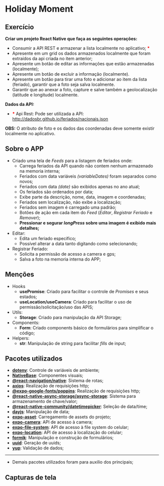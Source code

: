 # Holiday Moment

## Exercício

**Criar um projeto React Native que faça as seguintes operações:**

- Consumir a API REST e armazenar a lista localmente no aplicativo; <span style="color:red"><b>\*</b></span>
- Apresente em um grid os dados armazenados localmente que foram extraídos da api criada no item anterior;
- Apresente um botão de editar as informações que estão armazenadas (localmente);
- Apresente um botão de excluir a informação (localmente).
- Apresente um botão para tirar uma foto e adicionar ao item da lista (feriado), garantir que a foto seja salva localmente.
- Garantir que ao anexar a foto, capture e salve também a geolocalização (latitude e longitude) localmente.

**Dados da API:**

- <span style="color:red"><b>\*</b></span> Api Rest: Pode ser utilizada a API: http://dadosbr.github.io/feriados/nacionais.json

**OBS:** O atributo de foto e os dados das coordenadas deve somente existir localmente no aplicativo.

## Sobre o APP

- Criado uma tela de _Feeds_ para a listagem de feriados onde:
  - Carrega feriados da API quando não contem nenhum armazenado na memoria interna;
  - Feriados com data variáveis _(variableDates)_ foram separados como novos;
  - Feriados com data _(date)_ são exibidos apenas no ano atual;
  - Os feriados são ordenados por data;
  - Exibe parte da descrição, nome, data, imagem e coordenadas;
  - Feriados sem localização, não exibe a localização;
  - Feriados sem imagem é carregado uma padrão;
  - Botões de ação em cada item do _Feed_ (_Editar_, _Registrar Feriado_ e _Remover_);
  - **Pressionar e segurar _longPress_ sobre uma imagem é exibido mais detalhes;**
- Editar:
  - Edita um feriado especifico;
  - Possível alterar a data tanto digitando como selecionando;
- Registrar Feriado:
  - Solicita a permissão de acesso a camera e gps;
  - Salva a foto na memoria interna do APP;

## Menções

- Hooks
  - **usePromise**: Criado para facilitar o controle de _Promises_ e seus estados;
  - **useLocation/useCamera**: Criado para facilitar o uso de permissão/solicitação/uso das APIS;
- Utils:
  - **Storage**: Criado para manipulação da API Storage;
- Components:
  - **Form**: Criado components básico de formulários para simplificar o código;
- Helpers:
  - **str**: Manipulação de string para facilitar _fills_ de input;

## Pacotes utilizados

- <a href="https://www.npmjs.com/package/dotenv" target="_blank">**dotenv**</a>: Controle de variáveis de ambiente;
- <a href="https://nativebase.io/" target="_blank">**NativeBase**</a>: Componentes visuais;
- <a href="https://reactnavigation.org/" target="_blank">**@react-navigation/native**</a>: Sistema de rotas;
- <a href="https://axios-http.com/docs/intro" target="_blank">**axios**</a>: Realização de requisições http;
- <a href="https://www.npmjs.com/package/@expo-google-fonts/poppins" target="_blank">**@expo-google-fonts/poppins**</a>: Realização de requisições http;
- <a href="https://react-native-async-storage.github.io/async-storage/docs/install/" target="_blank">**@react-native-async-storage/async-storage**</a>: Sistema para armazenamento de chave/valor;
- <a href="https://www.npmjs.com/package/@react-native-community/datetimepicker" target="_blank">**@react-native-community/datetimepicker**</a>: Seleção de data/time;
- <a href="https://day.js.org/" target="_blank">**dayjs**</a>: Manipulação de data;
- <a href="https://docs.expo.dev/versions/latest/sdk/asset/" target="_blank">**expo-asset**</a>: Carregamento de assets do projeto;
- <a href="https://docs.expo.dev/versions/latest/sdk/camera/" target="_blank">**expo-camera**</a>: API de acesso à camera;
- <a href="https://docs.expo.dev/versions/latest/sdk/filesystem/" target="_blank">**expo-file-system**</a>: API de acesso à file system do celular;
- <a href="https://docs.expo.dev/versions/latest/sdk/location/" target="_blank">**expo-location**</a>: API de acesso à localização do celular;
- <a href="https://formik.org/" target="_blank">**formik**</a>: Manipulação e construção de formulários;
- <a href="https://www.npmjs.com/package/uuid" target="_blank">**uuid**</a>: Geração de uuids;
- <a href="https://www.npmjs.com/package/yup" target="_blank">**yup**</a>: Validação de dados;

---

- Demais pacotes utilizados foram para auxilio dos principais;

## Capturas de tela

